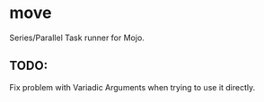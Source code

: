 # move

Series/Parallel Task runner for Mojo.

## TODO:
Fix problem with Variadic Arguments when trying to use it directly.